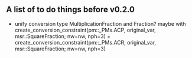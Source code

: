 ## A list of to do things before v0.2.0

- unify conversion type MultiplicationFraction and Fraction? maybe with create_conversion_constraint(pm::_PMs.ACP, original_var, msr::SquareFraction; nw=nw, nph=3) + create_conversion_constraint(pm::_PMs.ACR, original_var, msr::SquareFraction; nw=nw, nph=3)
